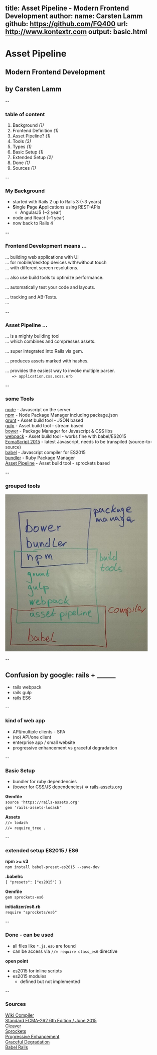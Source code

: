 title: Asset Pipeline - Modern Frontend Development
author:
  name: Carsten Lamm
  github: https://github.com/FQ400
  url: http://www.kontextr.com
output: basic.html
--

# Asset Pipeline
## Modern Frontend Development
## by Carsten Lamm

--

### table of content

1. Background _(1)_  
1. Frontend Definition _(1)_  
1. Asset Pipeline? _(1)_  
1. Tools _(3)_  
1. Types _(1)_  
1. Basic Setup _(1)_  
1. Extended Setup _(2)_  
1. Done _(1)_  
1. Sources _(1)_  

--

### My Background

- started with Rails 2 up to Rails 3 (~3 years)
- **S**ingle **P**age **A**pplications using REST-APIs
  - AngularJS (~2 year)
- node and React (~1 year)
- now back to Rails 4

--

### Frontend Development means ...

... building web applications with UI  
... for mobile/desktop devices with/without touch  
... with different screen resolutions.

... also use build tools to optimize performance.  

... automatically test your code and layouts.  

... tracking and AB-Tests.  
...

--

### Asset Pipeline ...

... is a mighty building tool  
... which combines and compresses assets.  

... super integrated into Rails via gem.  

... produces assets marked with hashes.  

... provides the easiest way to invoke multiple parser.  
`   => application.css.scss.erb`  

--

### some Tools

[node](https://nodejs.org/en/) - Javascript on the server  
[npm](https://www.npmjs.com/) - Node Package Manager including package.json  
[grunt](http://gruntjs.com/) - Asset build tool - JSON based  
[gulp](https://github.com/gulpjs/gulp/blob/master/docs/getting-started.md) - Asset build tool - stream based  
[bower](http://bower.io/) - Package Manager for Javascript & CSS libs  
[webpack](https://webpack.github.io/) - Asset build tool - works fine with babel/ES2015  
[EcmaScript 2015](https://github.com/lukehoban/es6features) - latest Javascript, needs to be transpiled (source-to-source)  
[babel](https://babeljs.io/) - Javascript compiler for ES2015  
[bundler](http://bundler.io/) - Ruby Package Manager  
[Asset Pipeline](http://guides.rubyonrails.org/asset_pipeline.html) - Asset build tool - sprockets based  

--

### grouped tools

![](./grouped_tools.jpg)

--

## Confusion by google: rails + ______

- rails webpack
- rails gulp
- rails ES6

--

### kind of web app

- API/multiple clients - SPA
- (no) API/one client
- enterprise app / small website
- progressive enhancement vs graceful degradation

--

### Basic Setup

- bundler for ruby dependencies
- (bower for CSS/JS dependencies) => [rails-assets.org](rails-assets.org)

**Gemfile**  
`source 'https://rails-assets.org'`  
`gem 'rails-assets-lodash'`  

**Assets**  
`//= lodash`  
`//= require_tree .`

--

### extended setup ES2015 / ES6

**npm >= v3**  
`npm install babel-preset-es2015 --save-dev`

**.babelrc**  
`{ "presets": ["es2015"] }`

**Gemfile**  
`gem sprockets-es6`

**initializer/es6.rb**  
`require "sprockets/es6"`

--

### Done - can be used

- all files like `*.js.es6` are found
- can be access via `//= require class_es6` directive

**open point**
- es2015 for inline scripts
- es2015 modules
  - defined but not implemented

--
### Sources

[Wiki Compiler](https://en.wikipedia.org/wiki/Source-to-source_compiler)  
[Standard ECMA-262 6th Edition / June 2015](http://www.ecma-international.org/ecma-262/6.0/)  
[Cleaver](https://www.npmjs.com/package/cleaver)  
[Sprockets](https://github.com/rails/sprockets)  
[Progressive Enhancement](https://en.wikipedia.org/wiki/Progressive_enhancement)  
[Graceful Degradation](https://en.wikipedia.org/wiki/Fault_tolerance)  
[Babel Rails](https://babeljs.io/docs/setup/#rails)
